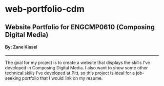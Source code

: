 <h1>web-portfolio-cdm</h1>
<h2>Website Portfolio for ENGCMP0610 (Composing Digital Media)</h2>
<h4>By: Zane Kissel</h4>
<hr>

<p>The goal for my project is to create a website that displays the skills I've developed in Composing Digital Media. I also want to show some other technical skills I've developed at Pitt, so this project is ideal for a job-seeking portfolio that I would link on my resume.</p>
